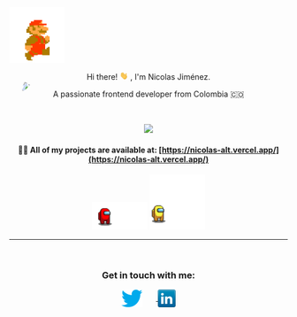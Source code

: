 <div align="center" style="display: flex; flex-direction: column;">
<img src="./icons/mario.gif" height="auto" width="100"/>
 <img src="https://avatars0.githubusercontent.com/u/52179095?s=460&u=3c32f626fcbc00f39db5da407a76ce7a0bb3e7f3&v=4" height="auto" width="100" style="border-radius:50%;  animation: App-logo-spin infinite 10s linear;" />
</div>
 <style>
@keyframes App-logo-spin {
    from {
        transform: rotate(0deg);
    }
    to {
        transform: rotate(-360deg);
    }
  }
</style>

<div align="center">
Hi there! 
<img src="./icons/hi.gif" width="15">
, I'm Nicolas Jiménez.

A passionate frontend developer from Colombia 🇨🇴

</div>
<br />

<p align="center">
    <a href="https://github.com/anuraghazra/github-readme-stats" style="margin: 50px">
        <img src="https://github-readme-stats.vercel.app/api/top-langs/?username=Nicolas-alt&layout=compact" />
    </a>
</p>

<div align="center">

#### 👨‍💻 All of my projects are available at: [https://nicolas-alt.vercel.app/](https://nicolas-alt.vercel.app/)

<img src="./icons/red.gif" style="width: 100px">
<img src="./icons/yellow.gif" style="width: 100px">
<hr />
<br />

<!-- Connect -->
<h3 align="center">Get in touch with me:</h3>
    <a align="center" href="https://twitter.com/nicolas35103573" target="blank">
        <img align="center" src="./icons/twitter.png" alt="nicolas35103573" style="margin-right: 25px" />
    </a>
      <a align="center" href="https://twitter.com/nicolas35103573" target="blank">
        <img align="center" src="./icons/linkedin.png" alt="nicolas35103573" />
    </a>

</div>
